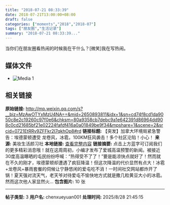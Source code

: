 ```yaml
---
title: "2018-07-21 08:33:39"
date: 2018-07-21T13:00:00+08:00
draft: false
categories: ["moments","2018","2018-07"]
tags: ["朋友圈","生活记录"]
summary: "2018-07-21 08:33:39..."
---
```


当你们在朋友圈看热闹的时候我在干什么？[微笑]我在写热闹。

## 媒体文件

- ![Media 1](/Moments/photos/2018-07-21/201807210833390.jpg)

## 相关链接

**原始链接:** http://mp.weixin.qq.com/s?__biz=MzAwOTYxMzU4NA==&mid=2650893811&idx=1&sn=cd74f8cd1da9050c8e2c19260c97f0e6&chksm=80a9358cb7debc9a1e642391d86964dd908c0cd21685bf21e02224fafdf416a0a01849be9f34&mpshare=1&scene=2&srcid=0721EtRRv9ZFFkr2I7qkhOp8#rd
**链接标题:** 【突发】加拿大环境局紧急警告：埃德蒙顿遭受 龙卷风，冰雹，100KM狂风袭击！多个社区沦陷！小心！
**来源:** 美妆生活颜习社
**本地链接:** [查看完整内容](/link_content/2018/07/2018-07-21-3/link_content/)
**链接摘要:** 点击上方蓝字可订阅我们的更多精彩消息哦！就在这周周初，小编才发布了爱城高温预警的新闻。被接近30度高温曝晒的屯民纷纷呼喊：“热得受不了了！”要是能凉快点就好了！然而就在不久的刚才，埃德蒙顿却遭遇了疯狂降温！但这次降温的代价显然有点大！冰雹+龙卷风+暴雨套餐的伺候让宁静悠闲的爱屯吃不消！一时间社交网站都炸开了锅！夏天强对流天气，老天爷对待爱屯不愉快地方式就是撒几粒黄豆大小的冰雹。然而这次他人家显然火...
**包含图片:** 10 张

---

**帖子类型:** 3
**用户名:** chenxueyuan001
**处理时间:** 2025/8/28 21:45:15